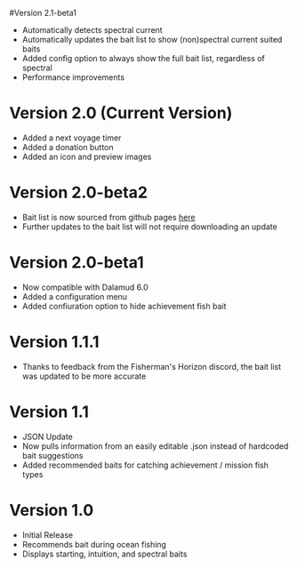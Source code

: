 #Version 2.1-beta1
* Automatically detects spectral current
* Automatically updates the bait list to show (non)spectral current suited baits 
* Added config option to always show the full bait list, regardless of spectral
* Performance improvements

# Version 2.0 (Current Version)
* Added a next voyage timer
* Added a donation button
* Added an icon and preview images

# Version 2.0-beta2
* Bait list is now sourced from github pages [here](https://markjsosnowski.github.io/FFXIV/bait.json) 
* Further updates to the bait list will not require downloading an update

# Version 2.0-beta1
* Now compatible with Dalamud 6.0
* Added a configuration menu
* Added confiuration option to hide achievement fish bait

# Version 1.1.1 
* Thanks to feedback from the Fisherman's Horizon discord, the bait list was updated to be more accurate

# Version 1.1
* JSON Update
* Now pulls information from an easily editable .json instead of hardcoded bait suggestions
* Added recommended baits for catching achievement / mission fish types

# Version 1.0
*  Initial Release
*  Recommends bait during ocean fishing
*  Displays starting, intuition, and spectral baits
